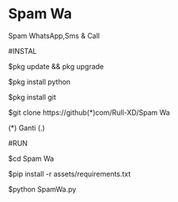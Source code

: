 # Spam Wa
Spam WhatsApp,Sms &amp; Call

#INSTAL

$pkg update && pkg upgrade

$pkg install python

$pkg install git

$git clone https://github(*)com/Rull-XD/Spam Wa

(*) Ganti (.)

#RUN

 $cd Spam Wa
 
 $pip install -r assets/requirements.txt
 
 $python SpamWa.py
